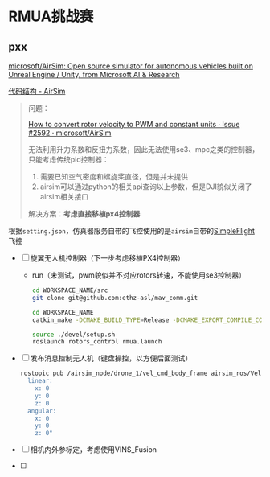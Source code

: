 # RMUA挑战赛

## pxx

[microsoft/AirSim: Open source simulator for autonomous vehicles built on Unreal Engine / Unity, from Microsoft AI & Research](https://github.com/microsoft/AirSim)

[代码结构 - AirSim](https://microsoft.github.io/AirSim/code_structure/)

> 问题：
>
> [How to convert rotor velocity to PWM and constant units · Issue #2592 · microsoft/AirSim](https://github.com/microsoft/AirSim/issues/2592)
>
> 无法利用升力系数和反扭力系数，因此无法使用se3、mpc之类的控制器，只能考虑传统pid控制器：
>
> 1. 需要已知空气密度和螺旋桨直径，但是并未提供
> 2. airsim可以通过python的相关api查询以上参数，但是DJI貌似关闭了airsim相关接口
>
> 解决方案：**考虑直接移植px4控制器**

根据`setting.json`，仿真器服务自带的飞控使用的是`airsim`自带的[SimpleFlight](https://github.com/microsoft/AirSim/tree/main/AirLib/include/vehicles/multirotor/firmwares/simple_flight)飞控

* [ ] 旋翼无人机控制器（下一步考虑移植PX4控制器）

  - run（未测试，pwm貌似并不对应rotors转速，不能使用se3控制器）

    ```bash
    cd WORKSPACE_NAME/src
    git clone git@github.com:ethz-asl/mav_comm.git
    
    cd WORKSPACE_NAME
    catkin_make -DCMAKE_BUILD_TYPE=Release -DCMAKE_EXPORT_COMPILE_COMMANDS=Yes 
    
    source ./devel/setup.sh
    roslaunch rotors_control rmua.launch
    ```
    
  
* [ ] 发布消息控制无人机（键盘操控，以方便后面测试）

  ```bash
  rostopic pub /airsim_node/drone_1/vel_cmd_body_frame airsim_ros/VelCmd "twist:
    linear:
      x: 0
      y: 0
      z: 0
    angular:
      x: 0
      y: 0
      z: 0"
  ```

* [ ] 相机内外参标定，考虑使用VINS_Fusion
* [ ] 

